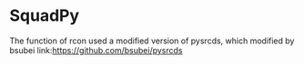 # SquadPy

The function of rcon used a modified version of pysrcds, which modified by bsubei
link:https://github.com/bsubei/pysrcds
